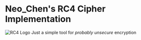 Neo_Chen's RC4 Cipher Implementation
====================================

![RC4 Logo](https://gitlab.com/Neo_Chen/RC4/raw/master/Logo.png "Yes, we even got a logo")
Just a simple tool for *probably unsecure* encryption
